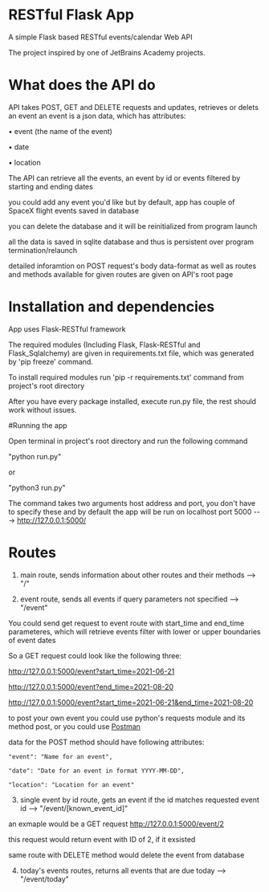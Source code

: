 # RESTful Flask App
A simple Flask based RESTful events/calendar Web API

The project inspired by one of JetBrains Academy projects.

# What does the API do

API takes POST, GET and DELETE requests and updates, retrieves or delets an event 
an event is a json data, which has attributes:

• event (the name of the event)

• date 

• location

The API can retrieve all the events, an event by id or events filtered by starting and ending dates

you could add any event you'd like but by default, app has couple of SpaceX flight events saved in database

you can delete the database and it will be reinitialized from program launch

all the data is saved in sqlite database and thus is persistent over program termination/relaunch

detailed inforamtion on POST request's body data-format as well as routes and methods available for given routes are given on API's root page

# Installation and dependencies

App uses Flask-RESTful framework

The required modules (Including Flask, Flask-RESTful and Flask_Sqlalchemy) are given in requirements.txt file, which was generated by 'pip freeze' command.

To install required modules run 'pip -r requirements.txt' command from project's root directory

After you have every package installed, execute run.py file, the rest should work without issues.



#Running the app

Open terminal in project's root directory and run the following command

"python run.py"

or

"python3 run.py"

The command takes two arguments host address and port,
you don't have to specify these and by default the app will be run on localhost port 5000 ---> http://127.0.0.1:5000/


# Routes

1) main route, sends information about other routes and their methods --> "/"


2) event route, sends all events if query parameters not specified -->  "/event"
  
  You could send get request to event route with start_time and end_time parameteres,
  which will retrieve events filter with lower or upper boundaries of event dates
  
  So a GET request could look like the following three:
  
  http://127.0.0.1:5000/event?start_time=2021-06-21   
  
  http://127.0.0.1:5000/event?end_time=2021-08-20
  
  http://127.0.0.1:5000/event?start_time=2021-06-21&end_time=2021-08-20
  
  to post your own event you could use python's requests module and its method post, or you could use [Postman](https://www.postman.com/)
  
 
  
  data for the POST method should have following attributes:
  
    "event": "Name for an event",
    
    "date": "Date for an event in format YYYY-MM-DD",
    
    "location": "Location for an event"
    
    
3) single event by id route, gets an event if the id matches requested event id --> "/event/[known_event_id]"
  
  an exmaple would be a GET request http://127.0.0.1:5000/event/2 
  
  
  this request would return event with ID of 2, if it exsisted


same route with DELETE method would delete the event from database
  
4) today's events routes, returns all events that are due today --> "/event/today"

